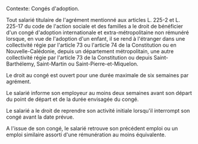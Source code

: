 Contexte: Congés d'adoption.

Tout salarié titulaire de l'agrément mentionné aux articles L. 225-2 et L. 225-17 du code de l'action sociale et des familles a le droit de bénéficier d'un congé d'adoption internationale et extra-métropolitaine non rémunéré lorsque, en vue de l'adoption d'un enfant, il se rend à l'étranger dans une collectivité régie par l'article 73 ou l'article 74 de la Constitution ou en Nouvelle-Calédonie, depuis un département métropolitain, une autre collectivité régie par l'article 73 de la Constitution ou depuis Saint-Barthélemy, Saint-Martin ou Saint-Pierre-et-Miquelon.

Le droit au congé est ouvert pour une durée maximale de six semaines par agrément.

Le salarié informe son employeur au moins deux semaines avant son départ du point de départ et de la durée envisagée du congé.

Le salarié a le droit de reprendre son activité initiale lorsqu'il interrompt son congé avant la date prévue.

A l'issue de son congé, le salarié retrouve son précédent emploi ou un emploi similaire assorti d'une rémunération au moins équivalente.